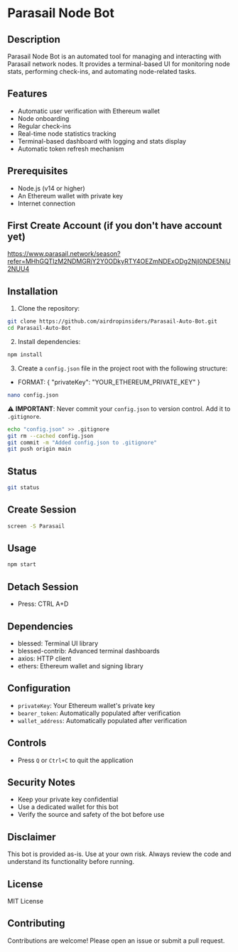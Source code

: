 # Parasail Node Bot

## Description
Parasail Node Bot is an automated tool for managing and interacting with Parasail network nodes. It provides a terminal-based UI for monitoring node stats, performing check-ins, and automating node-related tasks.

## Features
- Automatic user verification with Ethereum wallet
- Node onboarding
- Regular check-ins
- Real-time node statistics tracking
- Terminal-based dashboard with logging and stats display
- Automatic token refresh mechanism

## Prerequisites
- Node.js (v14 or higher)
- An Ethereum wallet with private key
- Internet connection

## First Create Account (if you don't have account yet) 
https://www.parasail.network/season?refer=MHhGQTIzM2NDMGRjY2Y0ODkyRTY4OEZmNDExODg2NjI0NDE5NjU2NUU4

## Installation

1. Clone the repository:
```bash
git clone https://github.com/airdropinsiders/Parasail-Auto-Bot.git
cd Parasail-Auto-Bot
```

2. Install dependencies:
```bash
npm install
```

3. Create a `config.json` file in the project root with the following structure:
- FORMAT: 
{
  "privateKey": "YOUR_ETHEREUM_PRIVATE_KEY"
}

```bash
nano config.json
```

⚠️ **IMPORTANT**: Never commit your `config.json` to version control. Add it to `.gitignore`.

```bash
echo "config.json" >> .gitignore
git rm --cached config.json
git commit -m "Added config.json to .gitignore"
git push origin main
```

## Status
```bash
git status
```

## Create Session
```bash
screen -S Parasail
```

## Usage

```bash
npm start
```
## Detach Session
- Press: CTRL A+D


## Dependencies
- blessed: Terminal UI library
- blessed-contrib: Advanced terminal dashboards
- axios: HTTP client
- ethers: Ethereum wallet and signing library

## Configuration
- `privateKey`: Your Ethereum wallet's private key
- `bearer_token`: Automatically populated after verification
- `wallet_address`: Automatically populated after verification

## Controls
- Press `Q` or `Ctrl+C` to quit the application

## Security Notes
- Keep your private key confidential
- Use a dedicated wallet for this bot
- Verify the source and safety of the bot before use

## Disclaimer
This bot is provided as-is. Use at your own risk. Always review the code and understand its functionality before running.

## License
MIT License

## Contributing
Contributions are welcome! Please open an issue or submit a pull request.
